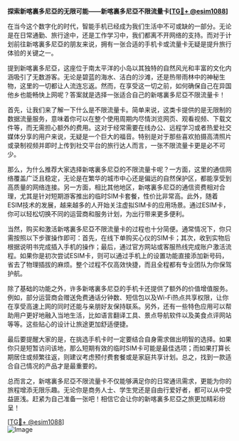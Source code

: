 **探索新喀裏多尼亞的无限可能——新喀裏多尼亞不限流量卡[[TG💪+ @esim1088](https://t.me/s/esim1088)]**

在当今这个数字化的时代，智能手机已经成为我们生活中不可或缺的一部分。无论是在日常通勤、旅行途中，还是工作学习中，我们都离不开网络的支持。而对于计划前往新喀裏多尼亞的朋友来说，拥有一张合适的手机卡或流量卡无疑是提升旅行体验的关键之一。

提到新喀裏多尼亞，这座位于南太平洋的小岛以其独特的自然风光和丰富的文化内涵吸引了无数游客。无论是碧蓝的海水、洁白的沙滩，还是热带雨林中的神秘生物，这里的一切都让人流连忘返。然而，在享受这一切之前，如何确保自己在异国他乡也能畅快上网呢？答案就是选择一张适合自己的新喀裏多尼亞不限流量卡！

首先，让我们来了解一下什么是不限流量卡。简单来说，这类卡提供的是无限制的数据流量服务，意味着你可以在整个使用周期内尽情浏览网页、观看视频、下载文件等，而无需担心额外的费用。这对于经常需要在线办公、远程学习或者热爱社交媒体分享的用户来说，无疑是一个巨大的福音。特别是对于那些喜欢拍摄高清照片或录制视频并即时上传到社交平台的旅行达人而言，一张不限流量卡更是必不可少。

那么，为什么推荐大家选择新喀裏多尼亞的不限流量卡呢？一方面，这里的通信网络覆盖广泛且稳定，无论是在繁华的城市中心还是偏远的自然保护区，都能享受到高质量的网络连接。另一方面，相比其他地区，新喀裏多尼亞的通信资费相对合理，尤其是针对短期游客推出的临时SIM卡套餐，性价比非常高。此外，随着ESIM技术的发展，越来越多的人开始关注虚拟SIM卡的应用场景。通过ESIM卡，你可以轻松切换不同的运营商和服务计划，为出行带来更多便利。

当然，购买和激活新喀裏多尼亞不限流量卡的过程也十分简便。通常情况下，你只需按照以下步骤操作即可：首先，在线下单购买心仪的SIM卡；其次，收到实物后根据说明书完成插入手机的操作；最后，通过官方网站或客服热线完成账户激活流程。如果你是初次尝试ESIM卡，则可以通过手机上的设置功能直接添加新号码，省去了物理插拔的麻烦。整个过程不仅高效快捷，而且全程都有专业团队为你保驾护航。

除了基础的功能之外，许多新喀裏多尼亞的手机卡还提供了额外的价值增值服务。例如，部分运营商会赠送免费通话分钟数、短信包以及Wi-Fi热点共享权限，让你在享受高速上网的同时还能与亲朋好友保持联系。另外，还有一些特色应用可以帮助用户更好地融入当地生活，比如语言翻译工具、景点导航软件以及美食点评网站等等。这些贴心的设计让旅途更加舒适便捷。

最后要提醒大家的是，在挑选手机卡时一定要结合自身需求做出明智的选择。如果你只是短暂访问该地，那么短期有效的临时SIM卡可能是最佳选项；而如果打算长期居住或频繁往返，则建议考虑预付费套餐或是家庭共享计划。总之，找到一款适合自己情况的产品才是最重要的。

总而言之，新喀裏多尼亞不限流量卡不仅能够满足你的日常通讯需求，更能为你的旅程增添无限乐趣。无论你是商务人士、学生党还是自由行爱好者，都可以从中受益匪浅。赶紧为自己准备一张吧！相信它会让你的新喀裏多尼亞之旅更加精彩纷呈！

[[TG💪+ @esim1088](https://t.me/s/esim1088)]  
![Image](https://i.postimg.cc/4NQfJmqS/Snipaste-2025-05-13-00-14-12.png)